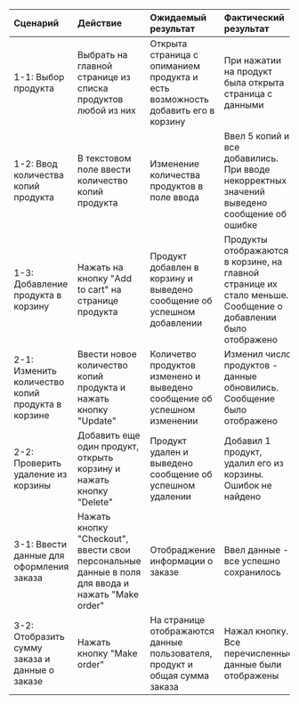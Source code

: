 |Сценарий|Действие|Ожидаемый результат|Фактический результат| Оценка|
|:---|:---|:---|:---|:---|
|1-1: Выбор продукта | Выбрать на главной странице из списка продуктов любой из них | Открыта страница с опиманием продукта и есть возможность добавить его в корзину |При нажатии на продукт была открыта страница с данными|Тест пройден|
|1-2: Ввод количества копий продукта | В текстовом поле ввести количество копий продукта | Изменение количества продуктов в поле ввода |Ввел 5 копий и все добавились. При вводе некорректных значений выведено сообщение об ошибке|Тест пройден|
|1-3: Добавление продукта в корзину | Нажать на кнопку "Add to cart" на странице продукта | Продукт добавлен в корзину и выведено сообщение об успешном добавлении |Продукты отображаются в корзине, на главной странице их стало меньше. Сообщение о добавлении было отображено|Тест пройден|
|2-1: Изменить количество копий продукта в корзине | Ввести новое количество копий продукта и нажать кнопку "Update" | Количетво продуктов изменено и выведено сообщение об успешном изменении |Изменил число продуктов - данные обновились. Сообщение было отображено|Тест пройден|
|2-2: Проверить удаление из корзины | Добавить еще один продукт, открыть корзину и нажать кнопку "Delete" | Продукт удален и выведено сообщение об успешном удалении |Добавил 1 продукт, удалил его из корзины. Ошибок не найдено|Тест пройден|
|3-1: Ввести данные для оформления заказа | Нажать кнопку "Checkout", ввести свои персональные данные в поля для ввода и нажать "Make order"| Отобраджение информации о заказе |Ввел данные - все успешно сохранилось|Тест пройден|
|3-2: Отобразить сумму заказа и данные о заказе | Нажать кнопку "Make order" | На странице отображаются данные пользователя, продукт и общая сумма заказа |Нажал кнопку. Все перечисленные данные были отображены|Тест пройден|
